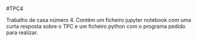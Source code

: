 #TPC4

Trabalho de casa número 4. Contém um ficheiro jupyter notebook com uma curta resposta sobre o TPC e um ficheiro python com o programa pedido para realizar.
